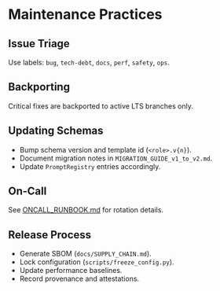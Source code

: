 # Maintenance Practices

## Issue Triage

Use labels: `bug`, `tech-debt`, `docs`, `perf`, `safety`, `ops`.

## Backporting

Critical fixes are backported to active LTS branches only.

## Updating Schemas

- Bump schema version and template id (`<role>.v{n}`).
- Document migration notes in `MIGRATION_GUIDE_v1_to_v2.md`.
- Update `PromptRegistry` entries accordingly.

## On‑Call

See [ONCALL_RUNBOOK.md](ONCALL_RUNBOOK.md) for rotation details.

## Release Process

- Generate SBOM (`docs/SUPPLY_CHAIN.md`).
- Lock configuration (`scripts/freeze_config.py`).
- Update performance baselines.
- Record provenance and attestations.
